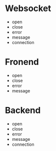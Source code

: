 # Websocket

- open
- close
- error
- message
- connection

# Fronend

- open
- close
- error
- message

# Backend

- open
- close
- error
- message
- connection
